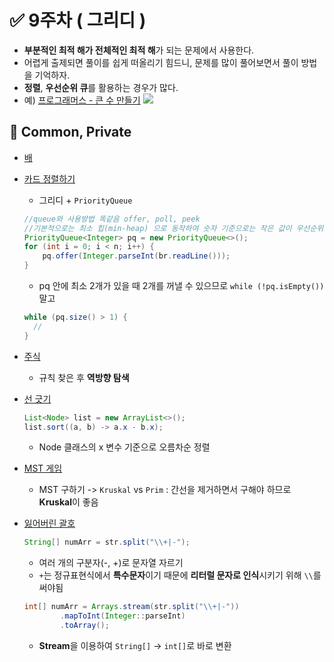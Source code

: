 


# ✅ 9주차 ( 그리디 )

- **부분적인 최적 해가 전체적인 최적 해**가 되는 문제에서 사용한다.
- 어렵게 출제되면 풀이를 쉽게 떠올리기 힘드니, 문제를 많이 풀어보면서 풀이 방법을 기억하자.
- **정렬**, **우선순위 큐**를 활용하는 경우가 많다.
- 예) [프로그래머스 - 큰 수 만들기](https://school.programmers.co.kr/learn/courses/30/lessons/42883)
  ![](https://velog.velcdn.com/images/pppp0722/post/b71a33b6-d4b0-4f24-8b41-711b44f36517/image.png)

## 📝 Common, Private

- [배](https://www.acmicpc.net/problem/1092)
- [카드 정렬하기](https://www.acmicpc.net/problem/1715)
  - 그리디 + `PriorityQueue`
  ```java
  //queue와 사용방법 똑같음 offer, poll, peek
  //기본적으로는 최소 힙(min-heap) 으로 동작하여 숫자 기준으로는 작은 값이 우선순위가 높아 먼저 나옴
  PriorityQueue<Integer> pq = new PriorityQueue<>();
  for (int i = 0; i < n; i++) {
      pq.offer(Integer.parseInt(br.readLine()));
  }
  ```
  - pq 안에 최소 2개가 있을 때 2개를 꺼낼 수 있으므로 `while (!pq.isEmpty())` 말고
  ```java
  while (pq.size() > 1) {  
    //
  }
  ```
- [주식](https://www.acmicpc.net/problem/11501)
  - 규칙 찾은 후 **역방향 탐색**
- [선 긋기](https://www.acmicpc.net/problem/2170)
  ```java
  List<Node> list = new ArrayList<>();
  list.sort((a, b) -> a.x - b.x);
  ```
  - Node 클래스의 x 변수 기준으로 오름차순 정렬

- [MST 게임](https://www.acmicpc.net/problem/16202)
  - MST 구하기 -> `Kruskal` vs `Prim` : 간선을 제거하면서 구해야 하므로 **Kruskal**이 좋음
- [잃어버린 괄호](https://www.acmicpc.net/problem/1541)
  ```java
  String[] numArr = str.split("\\+|-");
  ```
  - 여러 개의 구분자(-, +)로 문자열 자르기
  - `+`는 정규표현식에서 **특수문자**이기 때문에 **리터럴 문자로 인식**시키기 위해 `\\`를 써야됨
  ```java
  int[] numArr = Arrays.stream(str.split("\\+|-"))  
          .mapToInt(Integer::parseInt)  
          .toArray();
  ```
  - **Stream**을 이용하여 `String[]` -> `int[]`로 바로 변환
